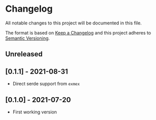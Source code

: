 # Changelog

All notable changes to this project will be documented in this file.

The format is based on [Keep a Changelog](http://keepachangelog.com/en/1.0.0/)
and this project adheres to [Semantic Versioning](https://semver.org/spec/v2.0.0.html).

## Unreleased



## [0.1.1] - 2021-08-31

- Direct serde support from `exmex`

## [0.1.0] - 2021-07-20

- First working version